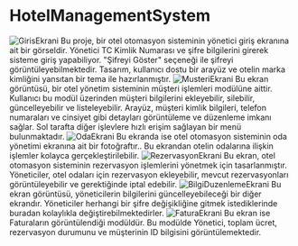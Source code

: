 # HotelManagementSystem
![GirisEkrani](https://github.com/user-attachments/assets/a64de6db-9cfd-4eeb-b45e-57163455712f)
Bu proje, bir otel otomasyon sisteminin yönetici giriş ekranına ait bir görseldir. Yönetici TC Kimlik Numarası ve şifre bilgilerini girerek sisteme giriş yapabiliyor. "Şifreyi Göster" seçeneği ile şifreyi görüntüleyebilmektedir. Tasarım, kullanıcı dostu bir arayüz ve otelin marka kimliğini yansıtan bir tema ile hazırlanmıştır.
![MusteriEkrani](https://github.com/user-attachments/assets/186bd3bf-4ee1-4677-b6b0-1226004be2e7)
Bu ekran görüntüsü, bir otel yönetim sisteminin müşteri işlemleri modülüne aittir. Kullanıcı bu modül üzerinden müşteri bilgilerini ekleyebilir, silebilir, güncelleyebilir ve listeleyebilir. Arayüz, müşteri kimlik bilgileri, telefon numaraları ve cinsiyet gibi detayları görüntüleme ve düzenleme imkanı sağlar. Sol tarafta diğer işlevlere hızlı erişim sağlayan bir menü bulunmaktadır.
![OdaEkrani](https://github.com/user-attachments/assets/a9fe477b-3214-4aa1-b6f3-f36cee7e9811)
Bu ekranda ise otel otomasyon sisteminin oda yönetimi ekranına ait bir fotoğraftır.. Bu ekrandan otelin odalarına ilişkin işlemler kolayca gerçekleştirilebilir.
![RezervasyonEkrani](https://github.com/user-attachments/assets/335ced04-40d6-4b56-8f25-be82a587e350)
Bu ekran, otel otomasyon sisteminin rezervasyon işlemlerini yönetmek için tasarlanmıştır. Yöneticiler, otel odaları için rezervasyon ekleyebilir, mevcut rezervasyonları görüntüleyebilir ve gerektiğinde iptal edebilir.
![BilgiDuzenlemeEkrani](https://github.com/user-attachments/assets/df2df199-c246-4e96-8143-f6ba919c4449)
Bu ekran görüntüsü, yöneticilerin bilgilerini güncelleyebileceği bir diğer ekrandır. Yöneticiler herhangi bir şifre değişikliğine gitmek istediklerinde buradan kolaylıkla değiştirebilmektedirler.
![FaturaEkrani](https://github.com/user-attachments/assets/f4b43e7d-c631-42d7-875b-c36fe3f75486)
Bu ekran ise Faturaların görüntülendiği modüldür. Bu modülde Yönetici, toplam ücret, rezervasyon durumunu ve müşterinin ID bilgisini görüntülemektedir.
